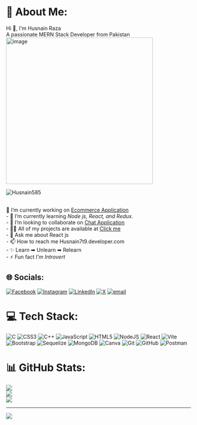 # 💫 About Me:
Hi 👋, I'm Husnain Raza<br>A passionate MERN Stack Developer from Pakistan<br><img align="center" width="400" alt="image" src="https://user-images.githubusercontent.com/55389276/140866485-8fb1c876-9a8f-4d6a-98dc-08c4981eaf70.gif"/><p align="left"> <img src="https://komarev.com/ghpvc/?username=Husnain585&label=Profile%20views&color=0e75b6&style=flat" alt="Husnain585" /> </p>
<br>🔭 I’m currently working on [Ecommerce Application](https://github.com/Husnain585/project.git)<br>- 🌱 I’m currently learning *Node js, React, and Redux*.<br>- 👯 I’m looking to collaborate on [Chat Application](https://github.com/Husnain585/Chat_Application.git)<br>- 👨‍💻 All of my projects are available at [Click me](https://github.com/Husnain585?tab=repositories)<br>- 💬 Ask me about React js<br>- 📫 How to reach me Husnain7t9.developer.com<br>- ✨ Learn ➡ Unlearn ➡ Relearn<br>- ⚡ Fun fact *I'm Introvert*<br>


## 🌐 Socials:
[![Facebook](https://img.shields.io/badge/Facebook-%231877F2.svg?logo=Facebook&logoColor=white)](https://facebook.com/https://www.facebook.com/share/1B7Ugv3U3p/) [![Instagram](https://img.shields.io/badge/Instagram-%23E4405F.svg?logo=Instagram&logoColor=white)](https://instagram.com/https://www.instagram.com/husnain7t9?igsh=MWtxYXVwMWFiczh2NA==) [![LinkedIn](https://img.shields.io/badge/LinkedIn-%230077B5.svg?logo=linkedin&logoColor=white)](https://linkedin.com/in/https://www.linkedin.com/in/husnain7t9/) [![X](https://img.shields.io/badge/X-black.svg?logo=X&logoColor=white)](https://x.com/https://x.com/Husain7t9?t=I82sj1UVlzASuckkybIyeg&s=09) [![email](https://img.shields.io/badge/Email-D14836?logo=gmail&logoColor=white)](mailto:husnain7t9@gmail.com) 

# 💻 Tech Stack:
![C](https://img.shields.io/badge/c-%2300599C.svg?style=for-the-badge&logo=c&logoColor=white) ![CSS3](https://img.shields.io/badge/css3-%231572B6.svg?style=for-the-badge&logo=css3&logoColor=white) ![C++](https://img.shields.io/badge/c++-%2300599C.svg?style=for-the-badge&logo=c%2B%2B&logoColor=white) ![JavaScript](https://img.shields.io/badge/javascript-%23323330.svg?style=for-the-badge&logo=javascript&logoColor=%23F7DF1E) ![HTML5](https://img.shields.io/badge/html5-%23E34F26.svg?style=for-the-badge&logo=html5&logoColor=white) ![NodeJS](https://img.shields.io/badge/node.js-6DA55F?style=for-the-badge&logo=node.js&logoColor=white) ![React](https://img.shields.io/badge/react-%2320232a.svg?style=for-the-badge&logo=react&logoColor=%2361DAFB) ![Vite](https://img.shields.io/badge/vite-%23646CFF.svg?style=for-the-badge&logo=vite&logoColor=white) ![Bootstrap](https://img.shields.io/badge/bootstrap-%238511FA.svg?style=for-the-badge&logo=bootstrap&logoColor=white) ![Sequelize](https://img.shields.io/badge/Sequelize-52B0E7?style=for-the-badge&logo=Sequelize&logoColor=white) ![MongoDB](https://img.shields.io/badge/MongoDB-%234ea94b.svg?style=for-the-badge&logo=mongodb&logoColor=white) ![Canva](https://img.shields.io/badge/Canva-%2300C4CC.svg?style=for-the-badge&logo=Canva&logoColor=white) ![Git](https://img.shields.io/badge/git-%23F05033.svg?style=for-the-badge&logo=git&logoColor=white) ![GitHub](https://img.shields.io/badge/github-%23121011.svg?style=for-the-badge&logo=github&logoColor=white) ![Postman](https://img.shields.io/badge/Postman-FF6C37?style=for-the-badge&logo=postman&logoColor=white)
# 📊 GitHub Stats:
![](https://github-readme-stats.vercel.app/api?username=Husnain585&theme=dark&hide_border=false&include_all_commits=false&count_private=false)<br/>
![](https://github-readme-streak-stats.herokuapp.com/?user=Husnain585&theme=dark&hide_border=false)<br/>
![](https://github-readme-stats.vercel.app/api/top-langs/?username=Husnain585&theme=dark&hide_border=false&include_all_commits=false&count_private=false&layout=compact)

---
[![](https://visitcount.itsvg.in/api?id=Husnain585&icon=0&color=0)](https://visitcount.itsvg.in)

<!-- Proudly created with GPRM ( https://gprm.itsvg.in ) -->
